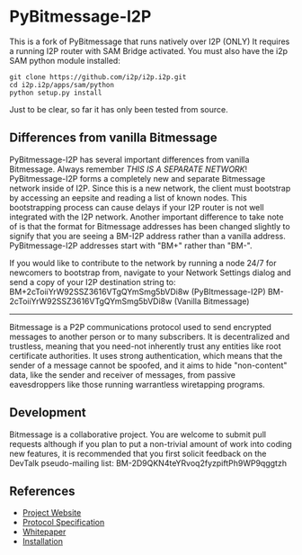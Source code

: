 PyBitmessage-I2P
============

This is a fork of PyBitmessage that runs natively over I2P (ONLY)
It requires a running I2P router with SAM Bridge activated.
You must also have the i2p SAM python module installed:
```
git clone https://github.com/i2p/i2p.i2p.git
cd i2p.i2p/apps/sam/python
python setup.py install
```

Just to be clear, so far it has only been tested from source.

Differences from vanilla Bitmessage
----------
PyBitmessage-I2P has several important differences from vanilla Bitmessage.
Always remember _THIS IS A SEPARATE NETWORK_! PyBitmessage-I2P forms a completely
new and separate Bitmessage network inside of I2P. Since this is a new network,
the client must bootstrap by accessing an eepsite and reading a list of known nodes.
This bootstrapping process can cause delays if your I2P router is not well
integrated with the I2P network. Another important difference to take note of
is that the format for Bitmessage addresses has been changed slightly to signify
that you are seeing a BM-I2P address rather than a vanilla address.
PyBitmessage-I2P addresses start with "BM+" rather than "BM-".

If you would like to contribute to the network by running a node 24/7 for newcomers
to bootstrap from, navigate to your Network Settings dialog and send a copy of
your I2P destination string to:
BM+2cToiiYrW92SSZ3616VTgQYmSmg5bVDi8w (PyBItmessage-I2P)
BM-2cToiiYrW92SSZ3616VTgQYmSmg5bVDi8w (Vanilla Bitmessage)

----------
Bitmessage is a P2P communications protocol used to send encrypted messages to
another person or to many subscribers. It is decentralized and trustless,
meaning that you need-not inherently trust any entities like root certificate
authorities. It uses strong authentication, which means that the sender of a
message cannot be spoofed, and it aims to hide "non-content" data, like the
sender and receiver of messages, from passive eavesdroppers like those running
warrantless wiretapping programs.


Development
----------
Bitmessage is a collaborative project. You are welcome to submit pull requests 
although if you plan to put a non-trivial amount of work into coding new
features, it is recommended that you first solicit feedback on the DevTalk
pseudo-mailing list:
BM-2D9QKN4teYRvoq2fyzpiftPh9WP9qggtzh


References
----------
* [Project Website](https://bitmessage.org)
* [Protocol Specification](https://bitmessage.org/wiki/Protocol_specification)
* [Whitepaper](https://bitmessage.org/bitmessage.pdf)
* [Installation](https://bitmessage.org/wiki/Compiling_instructions)
